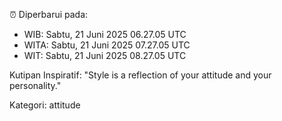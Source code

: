 ⏰ Diperbarui pada:
- WIB: Sabtu, 21 Juni 2025 06.27.05 UTC
- WITA: Sabtu, 21 Juni 2025 07.27.05 UTC
- WIT: Sabtu, 21 Juni 2025 08.27.05 UTC

Kutipan Inspiratif:
"Style is a reflection of your attitude and your personality."


Kategori: attitude

